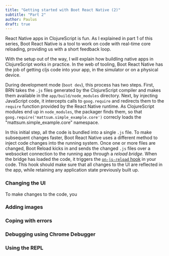 ```yaml
---
title: "Getting started with Boot React Native (2)"
subtitle: "Part 2"
author: Paulus
draft: true
---
```


React Native apps in ClojureScript is fun. As I explained in part 1 of this
series, Boot React Native is a tool to work on code with real-time core
reloading, providing us with a short feedback loop.

With the setup out of the way, I will explain how buildling native apps in
ClojureScript works in practice. In the web of tooling, Boot React Native has
the job of getting cljs code into your app, in the simulator or on a physical
device.

During development mode (`boot dev`), this process has two steps. First, BRN
takes the `.js` files generated by the ClojureScript compiler and makes them
available in the `app/build/node_modules` directory. Next, by injecting
JavaScript code, it intercepts calls to `goog.require` and redirects them to the
`require` function provided by the React Native runtime. As ClojureScript
modules end up in `node_modules`, the packager finds them, so that
`goog.require('mattsum.simple_example.core')` correcly loads the
"mattsum.simple_example.core" namespace.

In this initial step, all the code is bundled into a single `.js` file. To make
subsequent changes faster, Boot React Native uses a different method to inject
code changes into the running system. Once one or more files are changed, Boot
Reload kicks in and sends the changed `.js` files over a websocket connection to
the running app through a *reload bridge*. When the bridge has loaded the code,
it triggers the
[`on-js-reload` hook](https://github.com/mjmeintjes/boot-react-native/blob/de752982cfc850f80c67ee472b3891b404844221/example/src/mattsum/simple_example/core.cljs#L51)
in your code. This hook should make sure that all changes to the UI are
reflected in the app, while retaining any application state previously built up. 

### Changing the UI

To make changes to the code, you

### Adding images

### Coping with errors

### Debugging using Chrome Debugger

### Using the REPL

